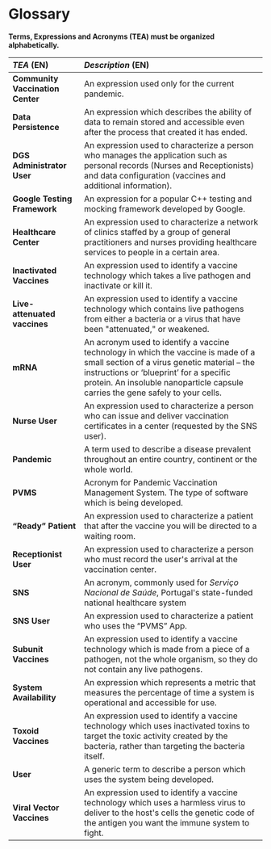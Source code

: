 # Glossary

**Terms, Expressions and Acronyms (TEA) must be organized alphabetically.**

| **_TEA_** (EN)                   | **_Description_** (EN)                                                                                                                                                                                                                                          |                                       
|:---------------------------------|:----------------------------------------------------------------------------------------------------------------------------------------------------------------------------------------------------------------------------------------------------------------|
| **Community Vaccination Center** | An expression used only for the current pandemic.                                                                                                                                                                                                               |
| **Data Persistence**             | An expression which describes the ability of data to remain stored and accessible even after the process that created it has ended.                                                                                                                             |
| **DGS Administrator User**       | An expression used to characterize a person who manages the application such as personal records (Nurses and Receptionists) and data configuration (vaccines and additional information).                                                                       |
| **Google Testing Framework**     | An expression for a popular C++ testing and mocking framework developed by Google.                                                                                                                                                                              |
| **Healthcare Center**            | An expression used to characterize a network of clinics staffed by a group of general practitioners and nurses providing healthcare services to people in a certain area.                                                                                       |
| **Inactivated Vaccines**         | An expression used to identify a vaccine technology which takes a live pathogen and inactivate or kill it.                                                                                                                                                      |
| **Live-attenuated vaccines**     | An expression used to identify a vaccine technology which contains live pathogens from either a bacteria or a virus that have been "attenuated," or weakened.                                                                                                   |
| **mRNA**                         | An acronym used to identify a vaccine technology in which the vaccine is made of a small section of a virus genetic material – the instructions or ‘blueprint’ for a specific protein. An insoluble nanoparticle capsule carries the gene safely to your cells. |
| **Nurse User**                   | An expression used to characterize a person who can issue and deliver vaccination certificates in a center (requested by the SNS user).                                                                                                                         |
| **Pandemic**                     | A term used to describe a disease prevalent throughout an entire country, continent or the whole world.                                                                                                                                                         |
| **PVMS**                         | Acronym for Pandemic Vaccination Management System. The type of software which is being developed.                                                                                                                                                              |
| **“Ready” Patient**              | An expression used to characterize a patient that after the vaccine you will be directed to a waiting room.                                                                                                                                                     |
| **Receptionist User**            | An expression used to characterize a person who must record the user's arrival at the vaccination center.                                                                                                                                                       |
| **SNS**                          | An acronym, commonly used for _Serviço Nacional de Saúde_, Portugal's state-funded national healthcare system                                                                                                                                                   |
| **SNS User**                     | An expression used to characterize a patient who uses the “PVMS” App.                                                                                                                                                                                           |
| **Subunit Vaccines**             | An expression used to identify a vaccine technology which is made from a piece of a pathogen, not the whole organism, so they do not contain any live pathogens.                                                                                                |
| **System Availability**          | An expression which represents a metric that measures the percentage of time a system is operational and accessible for use.                                                                                                                                    |
| **Toxoid Vaccines**              | An expression used to identify a vaccine technology which uses inactivated toxins to target the toxic activity created by the bacteria, rather than targeting the bacteria itself.                                                                              |
| **User**                         | A generic term to describe a person which uses the system being developed.                                                                                                                                                                                      |
| **Viral Vector Vaccines**        | An expression used to identify a vaccine technology which uses a harmless virus to deliver to the host's cells the genetic code of the antigen you want the immune system to fight.                                                                             |
